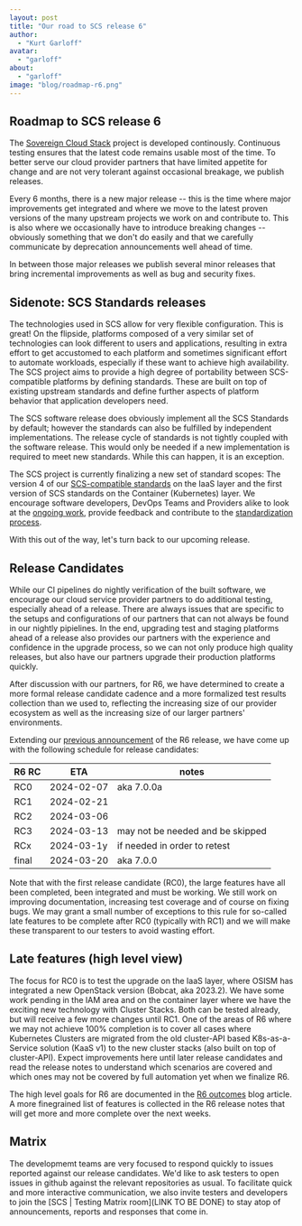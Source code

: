 ```yaml
---
layout: post
title: "Our road to SCS release 6"
author:
  - "Kurt Garloff"
avatar:
  - "garloff"
about:
  - "garloff"
image: "blog/roadmap-r6.png"
---
```


## Roadmap to SCS release 6

The [Sovereign Cloud Stack](https://scs.community/) project is developed continously.
Continuous testing ensures that the latest code remains usable most of the time.
To better serve our cloud provider partners that have limited appetite for change
and are not very tolerant against occasional breakage, we publish releases.

Every 6 months, there is a new major release -- this is the time where major
improvements get integrated and where we move to the latest proven versions of the
many upstream projects we work on and contribute to. This is also where we occasionally
have to introduce breaking changes -- obviously something that we don't do easily and
that we carefully communicate by deprecation announcements well ahead of time.

In between those major releases we publish several minor releases that bring incremental
improvements as well as bug and security fixes.

## Sidenote: SCS Standards releases

The technologies used in SCS allow for very flexible configuration. This is great!
On the flipside, platforms composed of a very similar set of technologies can look
different to users and applications, resulting in extra effort to get accustomed
to each platform and sometimes significant effort to automate workloads, especially
if these want to achieve high availability. The SCS project aims to provide a high
degree of portability between SCS-compatible platforms by defining standards.
These are built on top of existing upstream standards and define further aspects
of platform behavior that application developers need.

The SCS software release does obviously implement all the SCS Standards by default;
however the standards can also be fulfilled by independent implementations. The release
cycle of standards is not tightly coupled with the software release. This would
only be needed if a new implementation is required to meet new standards. While
this can happen, it is an exception.

The SCS project is currently finalizing a new set of standard scopes: The version 4
of our [SCS-compatible standards](https://docs.scs.community/standards]) on the IaaS
layer and the first version of SCS standards
on the Container (Kubernetes) layer. We encourage software developers, DevOps Teams
and Providers alike to look at the
[ongoing work](https://github.com/SovereignCloudStack/standards/), provide
feedback and contribute to the
[standardization process](https://docs.scs.community/standards/scs-0001-v1-sovereign-cloud-standards).

With this out of the way, let's turn back to our upcoming release.

## Release Candidates

While our CI pipelines do nightly verification of the built software, we
encourage our cloud service provider partners to do additional testing, especially
ahead of a release. There are always issues that are specific to the setups and
configurations of our partners that can not always be found in our nightly pipielines.
In the end, upgrading test and staging platforms ahead of a release also provides
our partners with the experience and confidence in the upgrade process, so we can
not only produce high quality releases, but also have our partners upgrade their
production platforms quickly.

After discussion with our partners, for R6, we have determined to create a more
formal release candidate cadence and a more formalized test results collection
than we used to, reflecting the increasing size of our provider ecosystem as well
as the increasing size of our larger partners' environments.

Extending our [previous announcement](https://scs.community/tech/2023/11/22/scs-release6-upcoming/)
of the R6 release, we have come up with the following schedule for release candidates:

| R6 RC |    ETA     | notes      |
|-------|------------|------------|
| RC0   | 2024-02-07 | aka 7.0.0a |
| RC1   | 2024-02-21 |            |
| RC2   | 2024-03-06 |            |
| RC3   | 2024-03-13 | may not be needed and be skipped |
| RCx   | 2024-03-1y | if needed in order to retest |
| final | 2024-03-20 | aka 7.0.0  |

Note that with the first release candidate (RC0), the large features have
all been completed, been integrated and must be working. We still
work on improving documentation, increasing test coverage and of course
on fixing bugs.
We may grant a small number of exceptions to this rule for so-called late
features to be complete after RC0 (typically with RC1) and we will
make these transparent to our testers to avoid wasting effort.

## Late features (high level view)

The focus for RC0 is to test the upgrade on the IaaS layer, where OSISM has
integrated a new OpenStack version (Bobcat, aka 2023.2). We have some
work pending in the IAM area and on the container layer where we have the
exciting new technology with Cluster Stacks. Both can be tested already,
but will receive a few more changes until RC1. One of the areas of R6 where
we may not achieve 100% completion is to cover all cases where Kubernetes
Clusters are migrated from the old cluster-API based K8s-as-a-Service
solution (KaaS v1) to the new cluster stacks (also built on top of cluster-API).
Expect improvements here until later release candidates and
read the release notes to understand which scenarios are covered and which
ones may not be covered by full automation yet when we finalize R6.

The high level goals for R6 are documented in the
[R6 outcomes](https://scs.community/2023/12/29/scs-r6-enables/) blog article.
A more finegrained list of features is collected in the R6 release notes that
will get more and more complete over the next weeks.

## Matrix

The developmemt teams are very focused to respond quickly to issues reported
against our release candidates. We'd like to ask testers to open issues in
github against the relevant repositories as usual. To facilitate quick and
more interactive communication, we also invite testers and developers to
join the [SCS | Testing Matrix room](LINK TO BE DONE) to stay atop of
announcements, reports and responses that come in.

